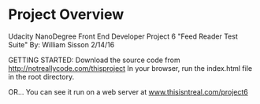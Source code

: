 # Project Overview
Udacity NanoDegree Front End Developer Project 6
"Feed Reader Test Suite"
By: William Sisson
2/14/16

GETTING STARTED:
Download the source code from http://notreallycode.com/thisproject
In your browser, run the index.html file in the root directory.

OR...
You can see it run on a web server at www.thisisntreal.com/project6